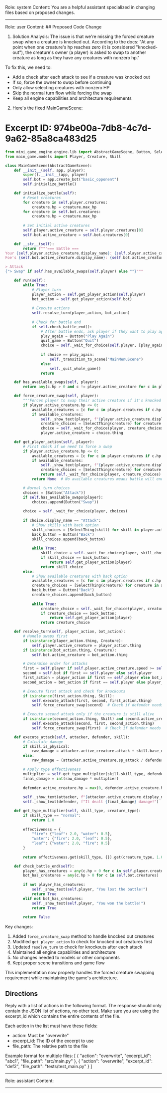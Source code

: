 Role: system
Content: You are a helpful assistant specialized in changing files based on proposed changes.
__________________
Role: user
Content: ## Proposed Code Change
1. Solution Analysis:
The issue is that we're missing the forced creature swap when a creature is knocked out. According to the docs:
"At any point when one creature's hp reaches zero (it is considered "knocked-out"), the creature's owner (a player) is asked to swap to another creature as long as they have any creatures with nonzero hp."

To fix this, we need to:
- Add a check after each attack to see if a creature was knocked out
- If so, force the owner to swap before continuing
- Only allow selecting creatures with nonzero HP
- Skip the normal turn flow while forcing the swap
- Keep all engine capabilities and architecture requirements

2. Here's the fixed MainGameScene:

# Excerpt ID: 974be00a-7db8-4c7d-9a62-85a8ca483d25
```python main_game/scenes/main_game_scene.py
from mini_game_engine.engine.lib import AbstractGameScene, Button, SelectThing
from main_game.models import Player, Creature, Skill

class MainGameScene(AbstractGameScene):
    def __init__(self, app, player):
        super().__init__(app, player)
        self.bot = app.create_bot("basic_opponent")
        self.initialize_battle()

    def initialize_battle(self):
        # Reset creatures
        for creature in self.player.creatures:
            creature.hp = creature.max_hp
        for creature in self.bot.creatures:
            creature.hp = creature.max_hp
            
        # Set initial active creatures
        self.player.active_creature = self.player.creatures[0]
        self.bot.active_creature = self.bot.creatures[0]

    def __str__(self):
        return f"""=== Battle ===
Your {self.player.active_creature.display_name}: {self.player.active_creature.hp}/{self.player.active_creature.max_hp} HP
Foe's {self.bot.active_creature.display_name}: {self.bot.active_creature.hp}/{self.bot.active_creature.max_hp} HP

> Attack
{"> Swap" if self.has_available_swaps(self.player) else ""}"""

    def run(self):
        while True:
            # Player turn
            player_action = self.get_player_action(self.player)
            bot_action = self.get_player_action(self.bot)
            
            # Execute actions
            self.resolve_turn(player_action, bot_action)
            
            # Check for battle end
            if self.check_battle_end():
                # After battle ends, ask player if they want to play again
                play_again = Button("Play Again")
                quit_game = Button("Quit")
                choice = self._wait_for_choice(self.player, [play_again, quit_game])
                
                if choice == play_again:
                    self._transition_to_scene("MainMenuScene")
                else:
                    self._quit_whole_game()
                return

    def has_available_swaps(self, player):
        return any(c.hp > 0 and c != player.active_creature for c in player.creatures)

    def force_creature_swap(self, player):
        """Forces player to swap their active creature if it's knocked out"""
        if player.active_creature.hp <= 0:
            available_creatures = [c for c in player.creatures if c.hp > 0]
            if available_creatures:
                self._show_text(player, f"{player.active_creature.display_name} was knocked out! Choose a new creature!")
                creature_choices = [SelectThing(creature) for creature in available_creatures]
                choice = self._wait_for_choice(player, creature_choices)
                player.active_creature = choice.thing

    def get_player_action(self, player):
        # First check if we need to force a swap
        if player.active_creature.hp <= 0:
            available_creatures = [c for c in player.creatures if c.hp > 0]
            if available_creatures:
                self._show_text(player, f"{player.active_creature.display_name} was knocked out! Choose a new creature!")
                creature_choices = [SelectThing(creature) for creature in available_creatures]
                return self._wait_for_choice(player, creature_choices)
            return None  # No available creatures means battle will end

        # Normal turn choices
        choices = [Button("Attack")]
        if self.has_available_swaps(player):
            choices.append(Button("Swap"))
        
        choice = self._wait_for_choice(player, choices)
        
        if choice.display_name == "Attack":
            # Show skills with back option
            skill_choices = [SelectThing(skill) for skill in player.active_creature.skills]
            back_button = Button("Back")
            skill_choices.append(back_button)
            
            while True:
                skill_choice = self._wait_for_choice(player, skill_choices)
                if skill_choice == back_button:
                    return self.get_player_action(player)
                return skill_choice
        else:
            # Show available creatures with back option
            available_creatures = [c for c in player.creatures if c.hp > 0 and c != player.active_creature]
            creature_choices = [SelectThing(creature) for creature in available_creatures]
            back_button = Button("Back")
            creature_choices.append(back_button)
            
            while True:
                creature_choice = self._wait_for_choice(player, creature_choices)
                if creature_choice == back_button:
                    return self.get_player_action(player)
                return creature_choice

    def resolve_turn(self, player_action, bot_action):
        # Handle swaps first
        if isinstance(player_action.thing, Creature):
            self.player.active_creature = player_action.thing
        if isinstance(bot_action.thing, Creature):
            self.bot.active_creature = bot_action.thing

        # Determine order for attacks
        first = self.player if self.player.active_creature.speed >= self.bot.active_creature.speed else self.bot
        second = self.bot if first == self.player else self.player
        first_action = player_action if first == self.player else bot_action
        second_action = bot_action if first == self.player else player_action

        # Execute first attack and check for knockouts
        if isinstance(first_action.thing, Skill):
            self.execute_attack(first, second, first_action.thing)
            self.force_creature_swap(second)  # Check if defender needs to swap

        # Execute second attack only if the creature is still alive
        if isinstance(second_action.thing, Skill) and second.active_creature.hp > 0:
            self.execute_attack(second, first, second_action.thing)
            self.force_creature_swap(first)  # Check if defender needs to swap

    def execute_attack(self, attacker, defender, skill):
        # Calculate damage
        if skill.is_physical:
            raw_damage = attacker.active_creature.attack + skill.base_damage - defender.active_creature.defense
        else:
            raw_damage = (attacker.active_creature.sp_attack / defender.active_creature.sp_defense) * skill.base_damage

        # Apply type effectiveness
        multiplier = self.get_type_multiplier(skill.skill_type, defender.active_creature.creature_type)
        final_damage = int(raw_damage * multiplier)
        
        defender.active_creature.hp = max(0, defender.active_creature.hp - final_damage)
        
        self._show_text(attacker, f"{attacker.active_creature.display_name} used {skill.display_name}!")
        self._show_text(defender, f"It dealt {final_damage} damage!")

    def get_type_multiplier(self, skill_type, creature_type):
        if skill_type == "normal":
            return 1.0
        
        effectiveness = {
            "fire": {"leaf": 2.0, "water": 0.5},
            "water": {"fire": 2.0, "leaf": 0.5},
            "leaf": {"water": 2.0, "fire": 0.5}
        }
        
        return effectiveness.get(skill_type, {}).get(creature_type, 1.0)

    def check_battle_end(self):
        player_has_creatures = any(c.hp > 0 for c in self.player.creatures)
        bot_has_creatures = any(c.hp > 0 for c in self.bot.creatures)
        
        if not player_has_creatures:
            self._show_text(self.player, "You lost the battle!")
            return True
        elif not bot_has_creatures:
            self._show_text(self.player, "You won the battle!")
            return True
            
        return False
```

Key changes:
1. Added `force_creature_swap` method to handle knocked out creatures
2. Modified `get_player_action` to check for knocked out creatures first
3. Updated `resolve_turn` to check for knockouts after each attack
4. Maintained all engine capabilities and architecture
5. No changes needed to models or other components
6. Kept proper scene transitions and game flow

This implementation now properly handles the forced creature swapping requirement while maintaining the game's architecture.

## Directions
Reply with a list of actions in the following format. The response should only contain the JSON list of actions, no other text.
Make sure you are using the excerpt_id which contains the entire contents of the file.

Each action in the list must have these fields:
- action: Must be "overwrite"
- excerpt_id: The ID of the excerpt to use
- file_path: The relative path to the file

Example format for multiple files:
[
    {
        "action": "overwrite",
        "excerpt_id": "abc1",
        "file_path": "src/main.py"
    },
    {
        "action": "overwrite",
        "excerpt_id": "def2",
        "file_path": "tests/test_main.py"
    }
]
__________________
Role: assistant
Content: 
__________________
